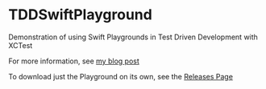 # TDDSwiftPlayground
Demonstration of using Swift Playgrounds in Test Driven Development with XCTest

For more information, see [my blog post](http://initwithstyle.net/2015/11/tdd-in-swift-playgrounds/)

To download just the Playground on its own, see the [Releases Page](https://github.com/sshrpe/TDDSwiftPlayground/releases)